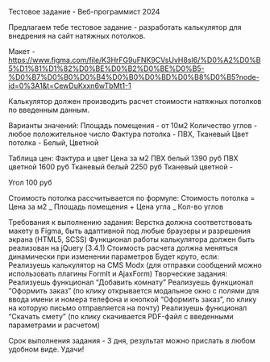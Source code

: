 Тестовое задание - Веб-программист 2024

Предлагаем тебе тестовое задание - разработать калькулятор для внедрения на сайт натяжных потолков.

Макет - https://www.figma.com/file/K3HrFG9uFNK9CVsUvH8sI6/%D0%A2%D0%B5%D1%81%D1%82%D0%BE%D0%B2%D0%BE%D0%B5-%D0%B7%D0%B0%D0%B4%D0%B0%D0%BD%D0%B8%D0%B5?node-id=0%3A1&t=CewDuKxxn6wTbMt1-1

Калькулятор должен производить расчет стоимости натяжных потолков по введенным данным.

Варианты значений:
Площадь помещения - от 10м2
Количество углов - любое положительное число
Фактура потолка - ПВХ, Тканевый
Цвет потолка - Белый, Цветной

Таблица цен:
Фактура и цвет Цена за м2
ПВХ белый 1390 руб
ПВХ цветной 1600 руб
Тканевый белый 2250 руб
Тканевый цветной -

Угол 100 руб

Стоимость потолка рассчитывается по формуле:
Стоимость потолка = Цена за м2 _ Площадь помещения + Цена угла _ Кол-во углов

Требования к выполнению задания:
Верстка должна соответствовать макету в Figma, быть адаптивной под любые браузеры и разрешения экрана (HTML5, SCSS)
Функционал работы калькулятора должен быть реализован на jQuery (3.4.1)
Стоимость расчета должна меняться динамически при изменении параметров
Будет круто, если:
Реализуешь калькулятор на CMS Modx (для отправки сообщений можно использовать плагины FormIt и AjaxForm)
Творческие задания:
Реализуешь функционал “Добавить комнату”
Реализуешь функционал “Оформить заказ” (по клику открывается модальное окно с полями для ввода имени и номера телефона и кнопкой “Оформить заказ”, по клику на которую письмо отправляется на почту)
Реализуешь функционал “Скачать смету” (по клику скачивается PDF-файл с введенными параметрами и расчетом)

Срок выполнения задания - 3 дня, результат можно прислать в любом удобном виде. Удачи!
